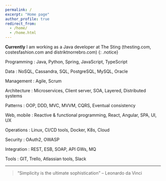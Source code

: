 ```yaml
---
permalink: /
excerpt: "Home page"
author_profile: true
redirect_from: 
  - /home/
  - /home.html
---
```


**Currently** I am working as a Java developer at The Sting (thesting.com, costesfashion.com and distriktnorrebro.com)
{: .notice}

Programming
:   Java, Python, Spring, JavaScript, TypeScript

Data
:   NoSQL, Cassandra, SQL, PostgreSQL, MySQL, Oracle 

Management
:   Agile, Scrum

Architecture
:   Microservices, Client server, SOA, Layered, Distributed systems

Patterns
:   OOP, DDD, MVC, MVVM, CQRS, Eventual consistency

Web, mobile
:   Reactive & functional programming, React, Angular, SPA, UI, UX

Operations
:   Linux, CI/CD tools, Docker, K8s, Cloud

Security
:   OAuth2, OWASP

Integration
:   REST, ESB, SOAP, API GWs, MQ

Tools
:   GIT, Trello, Atlassian tools, Slack

---

> <q>Simplicity is the ultimate sophistication</q> &#8211; Leonardo da Vinci
